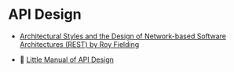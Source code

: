 # API Design

* [Architectural Styles and the Design of Network-based Software Architectures (REST) by Roy Fielding](https://www.ics.uci.edu/~fielding/pubs/dissertation/fielding_dissertation.pdf)

* :scroll: [Little Manual of API Design](api-design.pdf)